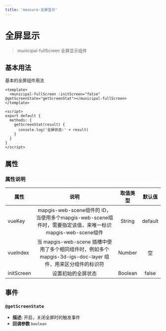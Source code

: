 ```yaml
---
title: 'measure-全屏显示'
---
```

# 全屏显示
> municipal-fullScreen 全屏显示组件

## 基本用法

基本的全屏组件用法
```vue
<template>
  <municipal-fullScreen :initScreen="false" @getScreenState="getScreenStat"></municipal-fullScreen>
</template>

<script>
export default {
  methods: {
    getScreenStat(result) {
      console.log('全屏状态:' + result)
    }
  }
}
</script>
```

## 属性

### 属性说明

属性|说明|取值类型|默认值
--|:--:|:--:|:--:
vueKey|mapgis-web-scene组件的 ID，当使用多个mapgis-web-scene组件时，需要指定该值，来唯一标识mapgis-web-scene组件|String|default
vueIndex|当 mapgis-web-scene 插槽中使用了多个相同组件时，例如多个 mapgis-3d-igs-doc-layer 组件，用来区分组件的标识符|Number|空
initScreen|设置初始的全屏状态|Boolean|false

## 事件

### `@getScreenState`

- **描述:** 开启，关闭全屏时的触发事件
- **回调参数** `boolean`


